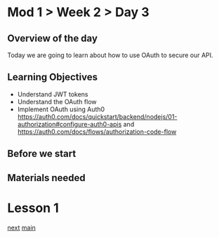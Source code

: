 # Mod 1 > Week 2 > Day 3

## Overview of the day
Today we are going to learn about how to use OAuth to secure our API. 

## Learning Objectives
* Understand JWT tokens
* Understand the OAuth flow
* Implement OAuth using Auth0 https://auth0.com/docs/quickstart/backend/nodejs/01-authorization#configure-auth0-apis and https://auth0.com/docs/flows/authorization-code-flow

## Before we start

## Materials needed

# Lesson 1

[next](/swe/mod1/wk2/day4.html)
[main](/swe)